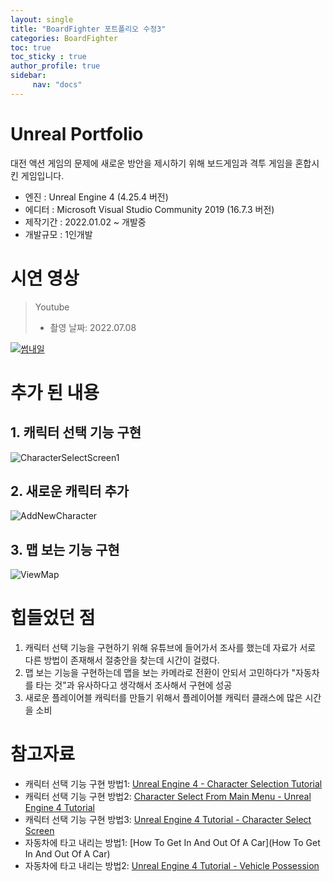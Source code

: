 ```yaml
---
layout: single
title: "BoardFighter 포트폴리오 수정3"
categories: BoardFighter
toc: true
toc_sticky : true
author_profile: true
sidebar:
     nav: "docs"
---
```


# Unreal Portfolio

대전 액션 게임의 문제에 새로운 방안을 제시하기 위해 보드게임과 격투 게임을 혼합시킨 게임입니다.

 - 엔진 : Unreal Engine 4 (4.25.4 버전)
 - 에디터 : Microsoft Visual Studio Community 2019 (16.7.3 버전)
 - 제작기간 : 2022.01.02 ~ 개발중
 - 개발규모 : 1인개발



# 시연 영상

> Youtube
>
> * 촬영 날짜: 2022.07.08

[![썸내일](http://img.youtube.com/vi/CWWGiKTLtq0/0.jpg)](https://youtu.be/CWWGiKTLtq0)



# 추가 된 내용



## 1. 캐릭터 선택 기능 구현

![CharacterSelectScreen1](..\../images\2022-08-10-Myfirstproject-progress3\CharacterSelectScreen1.png)



## 2. 새로운 캐릭터 추가

![AddNewCharacter](..\../images\2022-08-10-Myfirstproject-progress3\AddNewCharacter.png)



## 3. 맵 보는 기능 구현



![ViewMap](..\../images\2022-08-10-Myfirstproject-progress3\ViewMap.png)

# 힙들었던 점

1. 캐릭터 선택 기능을 구현하기 위해 유튜브에 들어가서 조사를 했는데 자료가 서로 다른 방법이 존재해서 절충안을 찾는데 시간이 걸렸다.
2. 맵 보는 기능을 구현하는데 맵을 보는 카메라로 전환이 안되서 고민하다가 "자동차를 타는 것"과 유사하다고 생각해서 조사해서 구현에 성공
3. 새로운 플레이어블 캐릭터를 만들기 위해서 플레이어블 캐릭터 클래스에 많은 시간을 소비



# 참고자료

* 캐릭터 선택 기능 구현 방법1:  [Unreal Engine 4 - Character Selection Tutorial](https://youtu.be/OHr1G9pGLGE)
* 캐릭터 선택 기능 구현 방법2: [Character Select From Main Menu - Unreal Engine 4 Tutorial](https://youtu.be/ziAkrTv59TA)
* 캐릭터 선택 기능 구현 방법3: [Unreal Engine 4 Tutorial - Character Select Screen](https://youtu.be/sHq69iYfd9E)
* 자동차에 타고 내리는 방법1:  [How To Get In And Out Of A Car](How To Get In And Out Of A Car)
* 자동차에 타고 내리는 방법2: [Unreal Engine 4 Tutorial - Vehicle Possession](https://youtu.be/ZTrT5qSkr8Y)

